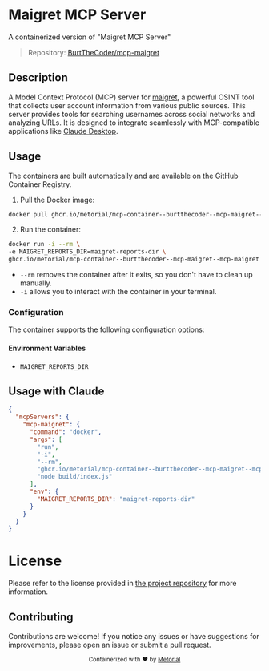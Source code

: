 
# Maigret MCP Server

A containerized version of "Maigret MCP Server"

> Repository: [BurtTheCoder/mcp-maigret](https://github.com/BurtTheCoder/mcp-maigret)

## Description

A Model Context Protocol (MCP) server for [maigret](https://github.com/soxoj/maigret), a powerful OSINT tool that collects user account information from various public sources. This server provides tools for searching usernames across social networks and analyzing URLs. It is designed to integrate seamlessly with MCP-compatible applications like [Claude Desktop](https://claude.ai).


## Usage

The containers are built automatically and are available on the GitHub Container Registry.

1. Pull the Docker image:

```bash
docker pull ghcr.io/metorial/mcp-container--burtthecoder--mcp-maigret--mcp-maigret
```

2. Run the container:

```bash
docker run -i --rm \ 
-e MAIGRET_REPORTS_DIR=maigret-reports-dir \
ghcr.io/metorial/mcp-container--burtthecoder--mcp-maigret--mcp-maigret  "node build/index.js"
```

- `--rm` removes the container after it exits, so you don't have to clean up manually.
- `-i` allows you to interact with the container in your terminal.



### Configuration

The container supports the following configuration options:




#### Environment Variables

- `MAIGRET_REPORTS_DIR`




## Usage with Claude

```json
{
  "mcpServers": {
    "mcp-maigret": {
      "command": "docker",
      "args": [
        "run",
        "-i",
        "--rm",
        "ghcr.io/metorial/mcp-container--burtthecoder--mcp-maigret--mcp-maigret",
        "node build/index.js"
      ],
      "env": {
        "MAIGRET_REPORTS_DIR": "maigret-reports-dir"
      }
    }
  }
}
```

# License

Please refer to the license provided in [the project repository](https://github.com/BurtTheCoder/mcp-maigret) for more information.

## Contributing

Contributions are welcome! If you notice any issues or have suggestions for improvements, please open an issue or submit a pull request.

<div align="center">
  <sub>Containerized with ❤️ by <a href="https://metorial.com">Metorial</a></sub>
</div>
  